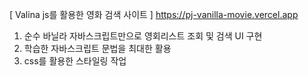 [ Valina js를 활용한 영화 검색 사이트 ]
https://pj-vanilla-movie.vercel.app
1. 순수 바닐라 자바스크립트만으로 영회리스트 조회 및 검색 UI 구현
2. 학습한 자바스크립트 문법을 최대한 활용
3. css를 활용한 스타일링 작업